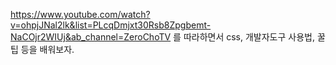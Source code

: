 https://www.youtube.com/watch?v=ohpjJNal2lk&list=PLcqDmjxt30Rsb8Zpgbemt-NaCOjr2WIUj&ab_channel=ZeroChoTV 를 따라하면서 css, 개발자도구 사용법, 꿀팁 등을 배워보자.
